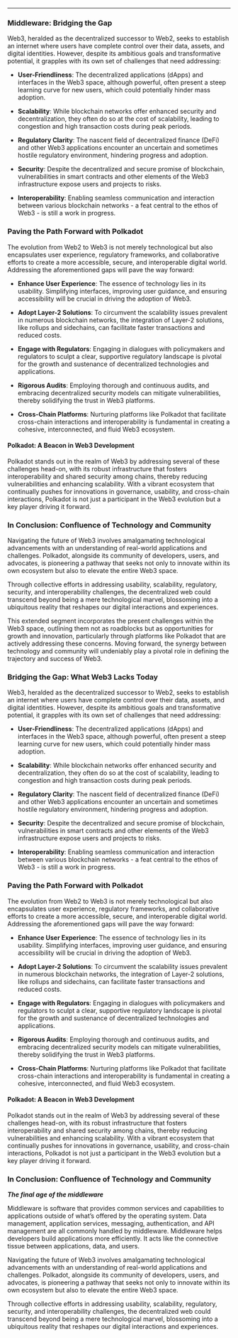 ---

### Middleware: Bridging the Gap

Web3, heralded as the decentralized successor to Web2, seeks to establish an internet where users have complete control over their data, assets, and digital identities. However, despite its ambitious goals and transformative potential, it grapples with its own set of challenges that need addressing:

- **User-Friendliness**: The decentralized applications (dApps) and interfaces in the Web3 space, although powerful, often present a steep learning curve for new users, which could potentially hinder mass adoption.

- **Scalability**: While blockchain networks offer enhanced security and decentralization, they often do so at the cost of scalability, leading to congestion and high transaction costs during peak periods.

- **Regulatory Clarity**: The nascent field of decentralized finance (DeFi) and other Web3 applications encounter an uncertain and sometimes hostile regulatory environment, hindering progress and adoption.

- **Security**: Despite the decentralized and secure promise of blockchain, vulnerabilities in smart contracts and other elements of the Web3 infrastructure expose users and projects to risks.

- **Interoperability**: Enabling seamless communication and interaction between various blockchain networks - a feat central to the ethos of Web3 - is still a work in progress.

### Paving the Path Forward with Polkadot

The evolution from Web2 to Web3 is not merely technological but also encapsulates user experience, regulatory frameworks, and collaborative efforts to create a more accessible, secure, and interoperable digital world. Addressing the aforementioned gaps will pave the way forward:

- **Enhance User Experience**: The essence of technology lies in its usability. Simplifying interfaces, improving user guidance, and ensuring accessibility will be crucial in driving the adoption of Web3.

- **Adopt Layer-2 Solutions**: To circumvent the scalability issues prevalent in numerous blockchain networks, the integration of Layer-2 solutions, like rollups and sidechains, can facilitate faster transactions and reduced costs.

- **Engage with Regulators**: Engaging in dialogues with policymakers and regulators to sculpt a clear, supportive regulatory landscape is pivotal for the growth and sustenance of decentralized technologies and applications.

- **Rigorous Audits**: Employing thorough and continuous audits, and embracing decentralized security models can mitigate vulnerabilities, thereby solidifying the trust in Web3 platforms.

- **Cross-Chain Platforms**: Nurturing platforms like Polkadot that facilitate cross-chain interactions and interoperability is fundamental in creating a cohesive, interconnected, and fluid Web3 ecosystem.

#### Polkadot: A Beacon in Web3 Development

Polkadot stands out in the realm of Web3 by addressing several of these challenges head-on, with its robust infrastructure that fosters interoperability and shared security among chains, thereby reducing vulnerabilities and enhancing scalability. With a vibrant ecosystem that continually pushes for innovations in governance, usability, and cross-chain interactions, Polkadot is not just a participant in the Web3 evolution but a key player driving it forward.

### In Conclusion: Confluence of Technology and Community

Navigating the future of Web3 involves amalgamating technological advancements with an understanding of real-world applications and challenges. Polkadot, alongside its community of developers, users, and advocates, is pioneering a pathway that seeks not only to innovate within its own ecosystem but also to elevate the entire Web3 space.

Through collective efforts in addressing usability, scalability, regulatory, security, and interoperability challenges, the decentralized web could transcend beyond being a mere technological marvel, blossoming into a ubiquitous reality that reshapes our digital interactions and experiences.



This extended segment incorporates the present challenges within the Web3 space, outlining them not as roadblocks but as opportunities for growth and innovation, particularly through platforms like Polkadot that are actively addressing these concerns. Moving forward, the synergy between technology and community will undeniably play a pivotal role in defining the trajectory and success of Web3.




### Bridging the Gap: What Web3 Lacks Today

Web3, heralded as the decentralized successor to Web2, seeks to establish an internet where users have complete control over their data, assets, and digital identities. However, despite its ambitious goals and transformative potential, it grapples with its own set of challenges that need addressing:

- **User-Friendliness**: The decentralized applications (dApps) and interfaces in the Web3 space, although powerful, often present a steep learning curve for new users, which could potentially hinder mass adoption.

- **Scalability**: While blockchain networks offer enhanced security and decentralization, they often do so at the cost of scalability, leading to congestion and high transaction costs during peak periods.

- **Regulatory Clarity**: The nascent field of decentralized finance (DeFi) and other Web3 applications encounter an uncertain and sometimes hostile regulatory environment, hindering progress and adoption.

- **Security**: Despite the decentralized and secure promise of blockchain, vulnerabilities in smart contracts and other elements of the Web3 infrastructure expose users and projects to risks.

- **Interoperability**: Enabling seamless communication and interaction between various blockchain networks - a feat central to the ethos of Web3 - is still a work in progress.

### Paving the Path Forward with Polkadot

The evolution from Web2 to Web3 is not merely technological but also encapsulates user experience, regulatory frameworks, and collaborative efforts to create a more accessible, secure, and interoperable digital world. Addressing the aforementioned gaps will pave the way forward:

- **Enhance User Experience**: The essence of technology lies in its usability. Simplifying interfaces, improving user guidance, and ensuring accessibility will be crucial in driving the adoption of Web3.

- **Adopt Layer-2 Solutions**: To circumvent the scalability issues prevalent in numerous blockchain networks, the integration of Layer-2 solutions, like rollups and sidechains, can facilitate faster transactions and reduced costs.

- **Engage with Regulators**: Engaging in dialogues with policymakers and regulators to sculpt a clear, supportive regulatory landscape is pivotal for the growth and sustenance of decentralized technologies and applications.

- **Rigorous Audits**: Employing thorough and continuous audits, and embracing decentralized security models can mitigate vulnerabilities, thereby solidifying the trust in Web3 platforms.

- **Cross-Chain Platforms**: Nurturing platforms like Polkadot that facilitate cross-chain interactions and interoperability is fundamental in creating a cohesive, interconnected, and fluid Web3 ecosystem.

#### Polkadot: A Beacon in Web3 Development

Polkadot stands out in the realm of Web3 by addressing several of these challenges head-on, with its robust infrastructure that fosters interoperability and shared security among chains, thereby reducing vulnerabilities and enhancing scalability. With a vibrant ecosystem that continually pushes for innovations in governance, usability, and cross-chain interactions, Polkadot is not just a participant in the Web3 evolution but a key player driving it forward.

### In Conclusion: Confluence of Technology and Community

***The final age of the middleware***

Middleware is software that provides common services and capabilities to applications outside of what’s offered by the operating system. Data management, application services, messaging, authentication, and API management are all commonly handled by middleware. Middleware helps developers build applications more efficiently. It acts like the connective tissue between applications, data, and users.



Navigating the future of Web3 involves amalgamating technological advancements with an understanding of real-world applications and challenges. Polkadot, alongside its community of developers, users, and advocates, is pioneering a pathway that seeks not only to innovate within its own ecosystem but also to elevate the entire Web3 space.

Through collective efforts in addressing usability, scalability, regulatory, security, and interoperability challenges, the decentralized web could transcend beyond being a mere technological marvel, blossoming into a ubiquitous reality that reshapes our digital interactions and experiences.
